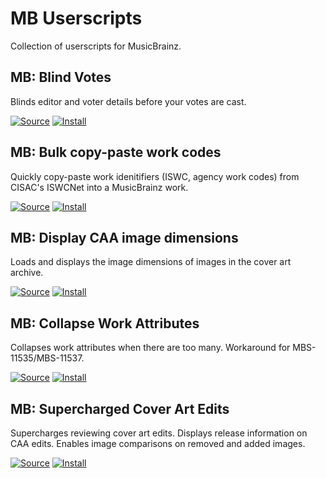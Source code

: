 # MB Userscripts
Collection of userscripts for MusicBrainz.

## MB: Blind Votes

Blinds editor and voter details before your votes are cast.

[![Source](https://github.com/jerone/UserScripts/blob/master/_resources/Source-button.png)](https://github.com/ROpdebee/mb-userscripts/blob/main/mb_blind_votes.user.js)
[![Install](https://raw.github.com/jerone/UserScripts/master/_resources/Install-button.png)](https://github.com/ROpdebee/mb-userscripts/raw/main/mb_blind_votes.user.js)

## MB: Bulk copy-paste work codes

Quickly copy-paste work idenitifiers (ISWC, agency work codes) from CISAC's ISWCNet into a MusicBrainz work.

[![Source](https://github.com/jerone/UserScripts/blob/master/_resources/Source-button.png)](https://github.com/ROpdebee/mb-userscripts/blob/main/mb_bulk_copy_work_codes.user.js)
[![Install](https://raw.github.com/jerone/UserScripts/master/_resources/Install-button.png)](https://github.com/ROpdebee/mb-userscripts/raw/main/mb_bulk_copy_work_codes.user.js)

## MB: Display CAA image dimensions

Loads and displays the image dimensions of images in the cover art archive.

[![Source](https://github.com/jerone/UserScripts/blob/master/_resources/Source-button.png)](https://github.com/ROpdebee/mb-userscripts/blob/main/mb_caa_dimensions.user.js)
[![Install](https://raw.github.com/jerone/UserScripts/master/_resources/Install-button.png)](https://github.com/ROpdebee/mb-userscripts/raw/main/mb_caa_dimensions.user.js)

## MB: Collapse Work Attributes

Collapses work attributes when there are too many. Workaround for MBS-11535/MBS-11537.

[![Source](https://github.com/jerone/UserScripts/blob/master/_resources/Source-button.png)](https://github.com/ROpdebee/mb-userscripts/blob/main/mb_collapse_work_attributes.user.js)
[![Install](https://raw.github.com/jerone/UserScripts/master/_resources/Install-button.png)](https://github.com/ROpdebee/mb-userscripts/raw/main/mb_collapse_work_attributes.user.js)

## MB: Supercharged Cover Art Edits

Supercharges reviewing cover art edits. Displays release information on CAA edits. Enables image comparisons on removed and added images.

[![Source](https://github.com/jerone/UserScripts/blob/master/_resources/Source-button.png)](https://github.com/ROpdebee/mb-userscripts/blob/main/mb_supercharged_caa_edits.user.js)
[![Install](https://raw.github.com/jerone/UserScripts/master/_resources/Install-button.png)](https://github.com/ROpdebee/mb-userscripts/raw/main/mb_supercharged_caa_edits.user.js)

